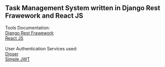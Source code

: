 ## Task Management System written in Django Rest Frawework and React JS

Tools Documentation:
<br/>
[Django Rest Frawework](https://www.django-rest-framework.org/)
<br/>
[React JS](https://react.dev/)
<br/>
<br/>
User Authentication Services used:
<br/>
[Djoser](https://djoser.readthedocs.io/en/latest/index.html)
<br/>
[Simple JWT](https://django-rest-framework-simplejwt.readthedocs.io/en/latest/)
